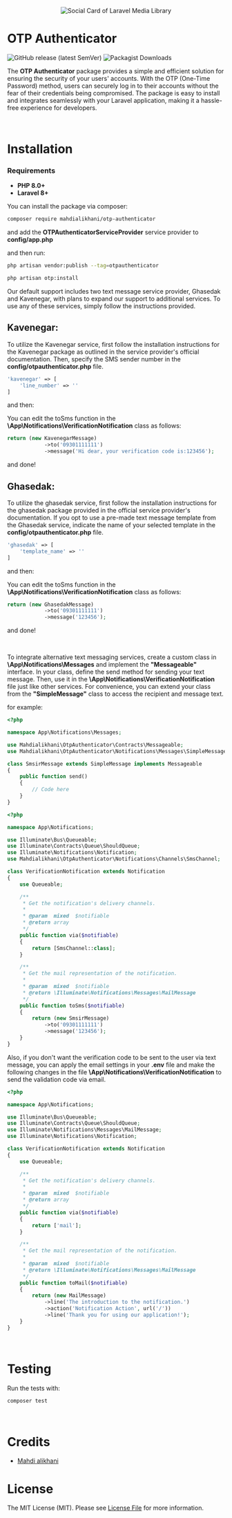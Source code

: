 <p align="center"><img src="./art/socialcard.png" alt="Social Card of Laravel Media Library"></p>

# OTP Authenticator

![GitHub release (latest SemVer)](https://img.shields.io/github/v/release/mahdi-alikhani/otp-authenticator?style=flat-square)
![Packagist Downloads](https://img.shields.io/packagist/dt/mahdialikhani/otp-authenticator)

The <strong>OTP Authenticator</strong> package provides a simple and efficient solution for ensuring the security of your users' accounts. With the OTP (One-Time Password) method, users can securely log in to their accounts without the fear of their credentials being compromised. The package is easy to install and integrates seamlessly with your Laravel application, making it a hassle-free experience for developers.

<br/>

# Installation
### Requirements
- **PHP 8.0+**
- **Laravel 8+**

You can install the package via composer:
``` bash
composer require mahdialikhani/otp-authenticator
```

and add the **OTPAuthenticatorServiceProvider** service provider to **config/app.php**

and then run:

``` bash
php artisan vendor:publish --tag=otpauthenticator

php artisan otp:install
```

Our default support includes two text message service provider, Ghasedak and Kavenegar, with plans to expand our support to additional services. To use any of these services, simply follow the instructions provided.

## Kavenegar:
To utilize the Kavenegar service, first follow the installation instructions for the Kavenegar package as outlined in the service provider's official documentation. Then, specify the SMS sender number in the **config/otpauthenticator.php** file.

```php
'kavenegar' => [
    'line_number' => ''
]
```

and then:

You can edit the toSms function in the **\App\Notifications\VerificationNotification** class as follows:

```php
return (new KavenegarMessage)
            ->to('09301111111')
            ->message('Hi dear, your verification code is:123456');
```

and done!

## Ghasedak:

To utilize the ghasedak service, first follow the installation instructions for the ghasedak package provided in the official service provider's documentation. If you opt to use a pre-made text message template from the Ghasedak service, indicate the name of your selected template in the **config/otpauthenticator.php** file.

```php
'ghasedak' => [
    'template_name' => ''
]
```

and then:

You can edit the toSms function in the **\App\Notifications\VerificationNotification** class as follows:

```php
return (new GhasedakMessage)
            ->to('09301111111')
            ->message('123456');
```

and done!

<br/>

To integrate alternative text messaging services, create a custom class in **\App\Notifications\Messages** and implement the **"Messageable"** interface. In your class, define the send method for sending your text message. Then, use it in the **\App\Notifications\VerificationNotification** file just like other services. For convenience, you can extend your class from the **"SimpleMessage"** class to access the recipient and message text.

for example:
```php
<?php

namespace App\Notifications\Messages;

use Mahdialikhani\OtpAuthenticator\Contracts\Messageable;
use Mahdialikhani\OtpAuthenticator\Notifications\Messages\SimpleMessage;

class SmsirMessage extends SimpleMessage implements Messageable
{
    public function send()
    {
        // Code here
    }
}

```

```php
<?php

namespace App\Notifications;

use Illuminate\Bus\Queueable;
use Illuminate\Contracts\Queue\ShouldQueue;
use Illuminate\Notifications\Notification;
use Mahdialikhani\OtpAuthenticator\Notifications\Channels\SmsChannel;

class VerificationNotification extends Notification
{
    use Queueable;

    /**
     * Get the notification's delivery channels.
     *
     * @param  mixed  $notifiable
     * @return array
     */
    public function via($notifiable)
    {
        return [SmsChannel::class];
    }

    /**
     * Get the mail representation of the notification.
     *
     * @param  mixed  $notifiable
     * @return \Illuminate\Notifications\Messages\MailMessage
     */
    public function toSms($notifiable)
    {
        return (new SmsirMessage)
            ->to('09301111111')
            ->message('123456');
    }
}
```

Also, if you don't want the verification code to be sent to the user via text message, you can apply the email settings in your **.env** file and make the following changes in the file **\App\Notifications\VerificationNotification** to send the validation code via email.

```php
<?php

namespace App\Notifications;

use Illuminate\Bus\Queueable;
use Illuminate\Contracts\Queue\ShouldQueue;
use Illuminate\Notifications\Messages\MailMessage;
use Illuminate\Notifications\Notification;

class VerificationNotification extends Notification
{
    use Queueable;

    /**
     * Get the notification's delivery channels.
     *
     * @param  mixed  $notifiable
     * @return array
     */
    public function via($notifiable)
    {
        return ['mail'];
    }

    /**
     * Get the mail representation of the notification.
     *
     * @param  mixed  $notifiable
     * @return \Illuminate\Notifications\Messages\MailMessage
     */
    public function toMail($notifiable)
    {
        return (new MailMessage)
            ->line('The introduction to the notification.')
            ->action('Notification Action', url('/'))
            ->line('Thank you for using our application!');
    }
}
```
<br/>

# Testing
Run the tests with:

```php
composer test
```
<br/>

# Credits

- [Mahdi alikhani](https://github.com/mahdi-alikhani)

# License

The MIT License (MIT). Please see [License File](LICENSE.md) for more information.
